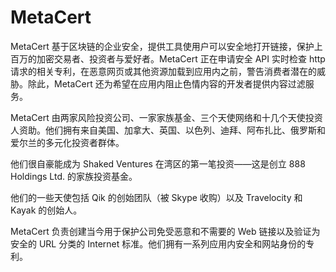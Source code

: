 # 

# MetaCert

MetaCert 基于区块链的企业安全，提供工具使用户可以安全地打开链接，保护上百万的加密交易者、投资者与爱好者。MetaCert 正在申请安全 API 实时检查 http 请求的相关专利，在恶意网页或其他资源加载到应用内之前，警告消费者潜在的威胁。除此，MetaCert 还为希望在应用内阻止色情内容的开发者提供内容过滤服务。

MetaCert 由两家风险投资公司、一家家族基金、三个天使网络和十几个天使投资人资助。他们拥有来自美国、加拿大、英国、以色列、迪拜、阿布扎比、俄罗斯和爱尔兰的多元化投资者群体。

他们很自豪能成为 Shaked Ventures 在湾区的第一笔投资——这是创立 888 Holdings Ltd. 的家族投资基金。

他们的一些天使包括 Qik 的创始团队（被 Skype 收购）以及 Travelocity 和 Kayak 的创始人。

MetaCert 负责创建当今用于保护公司免受恶意和不需要的 Web 链接以及验证为安全的 URL 分类的 Internet 标准。他们拥有一系列应用内安全和网站身份的专利。

